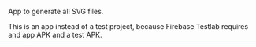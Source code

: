 App to generate all SVG files.

This is an app instead of a test project, because Firebase Testlab requires and app APK and a test APK.
